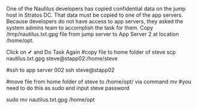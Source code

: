 One of the Nautilus developers has copied confidential data on the jump host in Stratos DC. That data must be copied to one of the app servers. Because developers do not have access to app servers, they asked the system admins team to accomplish the task for them.
Copy /tmp/nautilus.txt.gpg file from jump server to App Server 2 at location /home/opt.

Click on ✔ and Do Task Again
#copy file to home folder of steve
scp nautilus.txt.gpg steve@stapp02:/home/steve

#ssh to app server 002 
ssh steve@stapp02

#move file from home folder of steve to /home/opt/ via command mv 
#you need to do this as sudo  and input steve password

sudo mv nautilus.txt.gpg /home/opt
